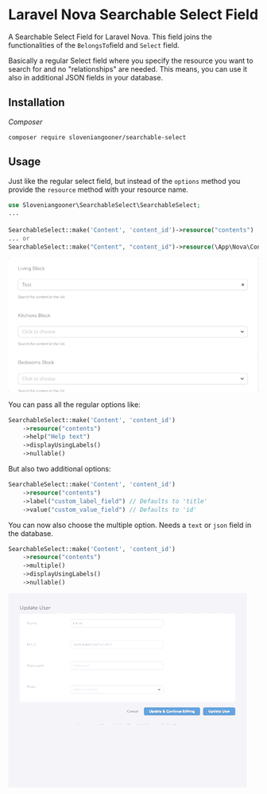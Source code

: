 # Laravel Nova Searchable Select Field

A Searchable Select Field for Laravel Nova. This field joins the functionalities of the `BelongsTo`field
and `Select` field.

Basically a regular Select field where you specify the resource you want to search for and no "relationships"
are needed. This means, you can use it also in additional JSON fields in your database.

## Installation

_Composer_

```
composer require sloveniangooner/searchable-select
```

## Usage

Just like the regular select field, but instead of the `options` method you provide the `resource` method
with your resource name.

```php
use Sloveniangooner\SearchableSelect\SearchableSelect;
...

SearchableSelect::make('Content', 'content_id')->resource("contents")
... or
SearchableSelect::make("Content", "content_id")->resource(\App\Nova\Content::class)
```

![](usage.gif)

You can pass all the regular options like:

```php
SearchableSelect::make('Content', 'content_id')
    ->resource("contents")
    ->help("Help text")
    ->displayUsingLabels()
    ->nullable()
```

But also two additional options:

```php
SearchableSelect::make('Content', 'content_id')
    ->resource("contents")
    ->label("custom_label_field") // Defaults to 'title'
    ->value("custom_value_field") // Defaults to 'id'
```

You can now also choose the multiple option. Needs a `text` or `json` field in the database.

```php
SearchableSelect::make('Content', 'content_id')
    ->resource("contents")
    ->multiple()
    ->displayUsingLabels()
    ->nullable()
```

![](multiple.gif)
